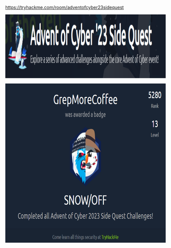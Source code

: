 https://tryhackme.com/room/adventofcyber23sidequest

<p align="left">
  <img height=200 img src= side-quest.PNG/>
</p>

<p align="left">
  <img height=500 img src= all-four.PNG/>
</p>